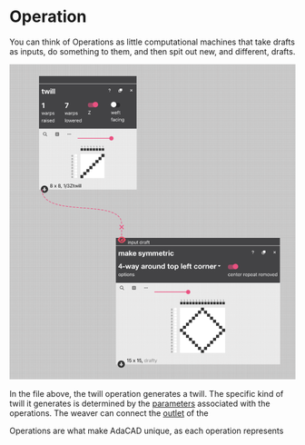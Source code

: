 # Operation

You can think of Operations as little computational machines that take drafts as inputs, do something to them, and then spit out new, and different, drafts. 

![file](./img/operations.png)

In the file above, the twill operation generates a twill. The specific kind of twill it generates is determined by the [parameters](parameter) associated with the operations. The weaver can connect the [outlet](outlet) of the 


Operations are what make AdaCAD unique, as each operation represents 